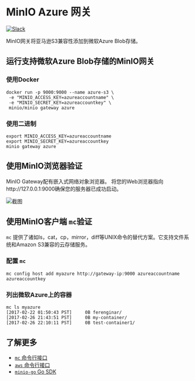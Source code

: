 # MinIO Azure 网关 

[![Slack](https://slack.min.io/slack?type=svg)](http://slack.minio.org.cn/questions)

MinIO网关将亚马逊S3兼容性添加到微软Azure Blob存储。

## 运行支持微软Azure Blob存储的MinIO网关

### 使用Docker

```
docker run -p 9000:9000 --name azure-s3 \
 -e "MINIO_ACCESS_KEY=azureaccountname" \
 -e "MINIO_SECRET_KEY=azureaccountkey" \
 minio/minio gateway azure
```

### 使用二进制

```
export MINIO_ACCESS_KEY=azureaccountname
export MINIO_SECRET_KEY=azureaccountkey
minio gateway azure
```

## 使用MinIO浏览器验证

MinIO Gateway配有嵌入式网络对象浏览器。 将您的Web浏览器指向http://127.0.0.1:9000确保您的服务器已成功启动。

![截图](https://github.com/minio/minio/blob/master/docs/screenshots/minio-browser-gateway.png?raw=true)

## 使用MinIO客户端 `mc`验证

`mc` 提供了诸如ls，cat，cp，mirror，diff等UNIX命令的替代方案。它支持文件系统和Amazon S3兼容的云存储服务。

### 配置 `mc`

```
mc config host add myazure http://gateway-ip:9000 azureaccountname azureaccountkey
```

### 列出微软Azure上的容器

```
mc ls myazure
[2017-02-22 01:50:43 PST]     0B ferenginar/
[2017-02-26 21:43:51 PST]     0B my-container/
[2017-02-26 22:10:11 PST]     0B test-container1/
```

## 了解更多

- [`mc` 命令行接口](http://docs.minio.org.cn/docs/master/minio-client-quickstart-guide)
- [`aws` 命令行接口](http://docs.minio.org.cn/docs/master/aws-cli-with-minio)
- [`minio-go` Go SDK](http://docs.minio.org.cn/docs/master/golang-client-quickstart-guide)